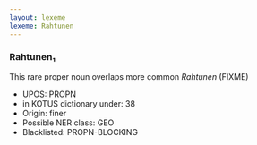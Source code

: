 ```yaml
---
layout: lexeme
lexeme: Rahtunen
---
```


###  Rahtunen₁

This rare proper noun overlaps more common *Rahtunen* (FIXME)
* UPOS:  PROPN
* in KOTUS dictionary under:  38
* Origin:  finer
* Possible NER class:  GEO
* Blacklisted:  PROPN-BLOCKING

